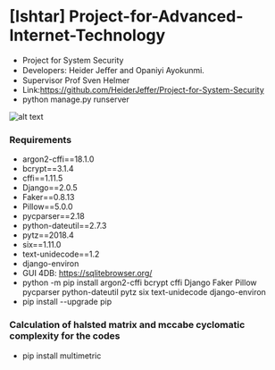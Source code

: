 # [Ishtar]  Project-for-Advanced-Internet-Technology
- Project for System Security
- Developers: Heider Jeﬀer and Opaniyi Ayokunmi. 	
- Supervisor Prof Sven Helmer	
- Link:https://github.com/HeiderJeffer/Project-for-System-Security
- python manage.py runserver

![alt text](https://github.com/HeiderJeffer/Project-for-Advanced-Internet-Technology/blob/master/image/1.png)

### Requirements
- argon2-cffi==18.1.0
- bcrypt==3.1.4
- cffi==1.11.5
- Django==2.0.5
- Faker==0.8.13
- Pillow==5.0.0
- pycparser==2.18
- python-dateutil==2.7.3
- pytz==2018.4
- six==1.11.0
- text-unidecode==1.2
- django-environ
- GUI 4DB:  https://sqlitebrowser.org/
- python -m pip install argon2-cffi bcrypt cffi Django Faker Pillow pycparser python-dateutil pytz six text-unidecode django-environ
- pip install --upgrade pip
### Calculation of halsted matrix and mccabe cyclomatic complexity for the codes 

- pip install multimetric
